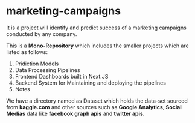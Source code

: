 # marketing-campaigns
It is a project will identify and predict success of a marketing campaigns conducted by any company.

This is a **Mono-Repository** which includes the smaller projects which are listed as follows:

1. Pridiction Models
2. Data Processing Pipelines
3. Frontend Dashboards built in Next.JS
4. Backend System for Maintaining and deploying the pipelines
5. Notes

We have a directory named as Dataset which holds the data-set sourced from **kaggle.com** and other sources such as **Google Analytics, Social Medias** data like **facebook graph apis** and **twitter apis**. 